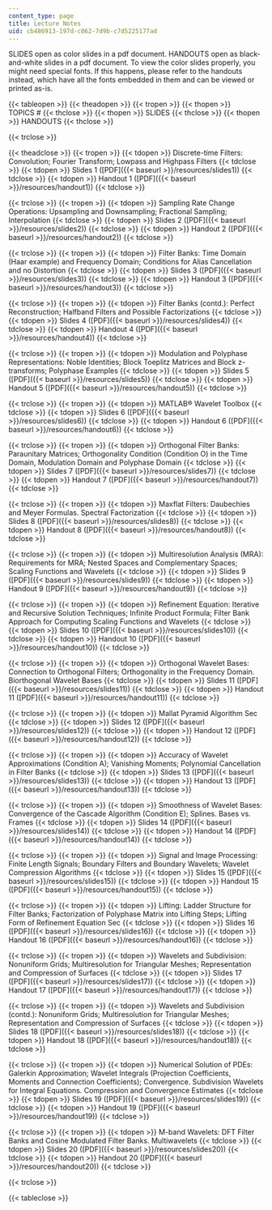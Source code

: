 ```yaml
---
content_type: page
title: Lecture Notes
uid: cb486913-197d-c062-7d9b-c7d5225177ad
---
```


SLIDES open as color slides in a pdf document. HANDOUTS open as black-and-white slides in a pdf document. To view the color slides properly, you might need special fonts. If this happens, please refer to the handouts instead, which have all the fonts embedded in them and can be viewed or printed as-is.

{{< tableopen >}}
{{< theadopen >}}
{{< tropen >}}
{{< thopen >}}
TOPICS #
{{< thclose >}}
{{< thopen >}}
SLIDES
{{< thclose >}}
{{< thopen >}}
HANDOUTS
{{< thclose >}}

{{< trclose >}}

{{< theadclose >}}
{{< tropen >}}
{{< tdopen >}}
Discrete-time Filters: Convolution; Fourier Transform; Lowpass and Highpass Filters
{{< tdclose >}}
{{< tdopen >}}
Slides 1 ([PDF]({{< baseurl >}}/resources/slides1))
{{< tdclose >}}
{{< tdopen >}}
Handout 1 ([PDF]({{< baseurl >}}/resources/handout1))
{{< tdclose >}}

{{< trclose >}}
{{< tropen >}}
{{< tdopen >}}
Sampling Rate Change Operations: Upsampling and Downsampling; Fractional Sampling; Interpolation
{{< tdclose >}}
{{< tdopen >}}
Slides 2 ([PDF]({{< baseurl >}}/resources/slides2))
{{< tdclose >}}
{{< tdopen >}}
Handout 2 ([PDF]({{< baseurl >}}/resources/handout2))
{{< tdclose >}}

{{< trclose >}}
{{< tropen >}}
{{< tdopen >}}
Filter Banks: Time Domain (Haar example) and Frequency Domain; Conditions for Alias Cancellation and no Distortion
{{< tdclose >}}
{{< tdopen >}}
Slides 3 ([PDF]({{< baseurl >}}/resources/slides3))
{{< tdclose >}}
{{< tdopen >}}
Handout 3 ([PDF]({{< baseurl >}}/resources/handout3))
{{< tdclose >}}

{{< trclose >}}
{{< tropen >}}
{{< tdopen >}}
Filter Banks (contd.): Perfect Reconstruction; Halfband Filters and Possible Factorizations
{{< tdclose >}}
{{< tdopen >}}
Slides 4 ([PDF]({{< baseurl >}}/resources/slides4))
{{< tdclose >}}
{{< tdopen >}}
Handout 4 ([PDF]({{< baseurl >}}/resources/handout4))
{{< tdclose >}}

{{< trclose >}}
{{< tropen >}}
{{< tdopen >}}
Modulation and Polyphase Representations: Noble Identities; Block Toeplitz Matrices and Block z-transforms; Polyphase Examples
{{< tdclose >}}
{{< tdopen >}}
Slides 5 ([PDF]({{< baseurl >}}/resources/slides5))
{{< tdclose >}}
{{< tdopen >}}
Handout 5 ([PDF]({{< baseurl >}}/resources/handout5))
{{< tdclose >}}

{{< trclose >}}
{{< tropen >}}
{{< tdopen >}}
MATLAB® Wavelet Toolbox
{{< tdclose >}}
{{< tdopen >}}
Slides 6 ([PDF]({{< baseurl >}}/resources/slides6))
{{< tdclose >}}
{{< tdopen >}}
Handout 6 ([PDF]({{< baseurl >}}/resources/handout6))
{{< tdclose >}}

{{< trclose >}}
{{< tropen >}}
{{< tdopen >}}
Orthogonal Filter Banks: Paraunitary Matrices; Orthogonality Condition (Condition O) in the Time Domain, Modulation Domain and Polyphase Domain
{{< tdclose >}}
{{< tdopen >}}
Slides 7 ([PDF]({{< baseurl >}}/resources/slides7))
{{< tdclose >}}
{{< tdopen >}}
Handout 7 ([PDF]({{< baseurl >}}/resources/handout7))
{{< tdclose >}}

{{< trclose >}}
{{< tropen >}}
{{< tdopen >}}
Maxflat Filters: Daubechies and Meyer Formulas. Spectral Factorization
{{< tdclose >}}
{{< tdopen >}}
Slides 8 ([PDF]({{< baseurl >}}/resources/slides8))
{{< tdclose >}}
{{< tdopen >}}
Handout 8 ([PDF]({{< baseurl >}}/resources/handout8))
{{< tdclose >}}

{{< trclose >}}
{{< tropen >}}
{{< tdopen >}}
Multiresolution Analysis (MRA): Requirements for MRA; Nested Spaces and Complementary Spaces; Scaling Functions and Wavelets
{{< tdclose >}}
{{< tdopen >}}
Slides 9 ([PDF]({{< baseurl >}}/resources/slides9))
{{< tdclose >}}
{{< tdopen >}}
Handout 9 ([PDF]({{< baseurl >}}/resources/handout9))
{{< tdclose >}}

{{< trclose >}}
{{< tropen >}}
{{< tdopen >}}
Refinement Equation: Iterative and Recursive Solution Techniques; Infinite Product Formula; Filter Bank Approach for Computing Scaling Functions and Wavelets
{{< tdclose >}}
{{< tdopen >}}
Slides 10 ([PDF]({{< baseurl >}}/resources/slides10))
{{< tdclose >}}
{{< tdopen >}}
Handout 10 ([PDF]({{< baseurl >}}/resources/handout10))
{{< tdclose >}}

{{< trclose >}}
{{< tropen >}}
{{< tdopen >}}
Orthogonal Wavelet Bases: Connection to Orthogonal Filters; Orthogonality in the Frequency Domain. Biorthogonal Wavelet Bases
{{< tdclose >}}
{{< tdopen >}}
Slides 11 ([PDF]({{< baseurl >}}/resources/slides11))
{{< tdclose >}}
{{< tdopen >}}
Handout 11 ([PDF]({{< baseurl >}}/resources/handout11))
{{< tdclose >}}

{{< trclose >}}
{{< tropen >}}
{{< tdopen >}}
Mallat Pyramid Algorithm Sec
{{< tdclose >}}
{{< tdopen >}}
Slides 12 ([PDF]({{< baseurl >}}/resources/slides12))
{{< tdclose >}}
{{< tdopen >}}
Handout 12 ([PDF]({{< baseurl >}}/resources/handout12))
{{< tdclose >}}

{{< trclose >}}
{{< tropen >}}
{{< tdopen >}}
Accuracy of Wavelet Approximations (Condition A); Vanishing Moments; Polynomial Cancellation in Filter Banks
{{< tdclose >}}
{{< tdopen >}}
Slides 13 ([PDF]({{< baseurl >}}/resources/slides13))
{{< tdclose >}}
{{< tdopen >}}
Handout 13 ([PDF]({{< baseurl >}}/resources/handout13))
{{< tdclose >}}

{{< trclose >}}
{{< tropen >}}
{{< tdopen >}}
Smoothness of Wavelet Bases: Convergence of the Cascade Algorithm (Condition E); Splines. Bases vs. Frames
{{< tdclose >}}
{{< tdopen >}}
Slides 14 ([PDF]({{< baseurl >}}/resources/slides14))
{{< tdclose >}}
{{< tdopen >}}
Handout 14 ([PDF]({{< baseurl >}}/resources/handout14))
{{< tdclose >}}

{{< trclose >}}
{{< tropen >}}
{{< tdopen >}}
Signal and Image Processing: Finite Length Signals; Boundary Filters and Boundary Wavelets; Wavelet Compression Algorithms
{{< tdclose >}}
{{< tdopen >}}
Slides 15 ([PDF]({{< baseurl >}}/resources/slides15))
{{< tdclose >}}
{{< tdopen >}}
Handout 15 ([PDF]({{< baseurl >}}/resources/handout15))
{{< tdclose >}}

{{< trclose >}}
{{< tropen >}}
{{< tdopen >}}
Lifting: Ladder Structure for Filter Banks; Factorization of Polyphase Matrix into Lifting Steps; Lifting Form of Refinement Equation Sec
{{< tdclose >}}
{{< tdopen >}}
Slides 16 ([PDF]({{< baseurl >}}/resources/slides16))
{{< tdclose >}}
{{< tdopen >}}
Handout 16 ([PDF]({{< baseurl >}}/resources/handout16))
{{< tdclose >}}

{{< trclose >}}
{{< tropen >}}
{{< tdopen >}}
Wavelets and Subdivision: Nonuniform Grids; Multiresolution for Triangular Meshes; Representation and Compression of Surfaces
{{< tdclose >}}
{{< tdopen >}}
Slides 17 ([PDF]({{< baseurl >}}/resources/slides17))
{{< tdclose >}}
{{< tdopen >}}
Handout 17 ([PDF]({{< baseurl >}}/resources/handout17))
{{< tdclose >}}

{{< trclose >}}
{{< tropen >}}
{{< tdopen >}}
Wavelets and Subdivision (contd.): Nonuniform Grids; Multiresolution for Triangular Meshes; Representation and Compression of Surfaces
{{< tdclose >}}
{{< tdopen >}}
Slides 18 ([PDF]({{< baseurl >}}/resources/slides18))
{{< tdclose >}}
{{< tdopen >}}
Handout 18 ([PDF]({{< baseurl >}}/resources/handout18))
{{< tdclose >}}

{{< trclose >}}
{{< tropen >}}
{{< tdopen >}}
Numerical Solution of PDEs: Galerkin Approximation; Wavelet Integrals (Projection Coefficients, Moments and Connection Coefficients); Convergence. Subdivision Wavelets for Integral Equations. Compression and Convergence Estimates
{{< tdclose >}}
{{< tdopen >}}
Slides 19 ([PDF]({{< baseurl >}}/resources/slides19))
{{< tdclose >}}
{{< tdopen >}}
Handout 19 ([PDF]({{< baseurl >}}/resources/handout19))
{{< tdclose >}}

{{< trclose >}}
{{< tropen >}}
{{< tdopen >}}
M-band Wavelets: DFT Filter Banks and Cosine Modulated Filter Banks. Multiwavelets
{{< tdclose >}}
{{< tdopen >}}
Slides 20 ([PDF]({{< baseurl >}}/resources/slides20))
{{< tdclose >}}
{{< tdopen >}}
Handout 20 ([PDF]({{< baseurl >}}/resources/handout20))
{{< tdclose >}}

{{< trclose >}}

{{< tableclose >}}